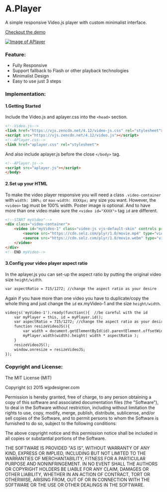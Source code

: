 # A.Player
A simple responsive Video.js player with custom minimalist interface.

[Checkout the demo](http://wjpdesigner.com/aplayer/)

[![Image of APlayer](http://wjpdesigner.com/aplayer/screenshot.jpg?1)](http://wjpdesigner.com/aplayer/)

### Feature:
- Fully Responsive
- Support fallback to Flash or other playback technologies
- Minimalist Design
- Easy to use just 3 steps

### Implementation:
#### 1.Getting Started
Include the Video.js and aplayer.css into the `<head>` section.
```html
<!--Video.js-->
<link href="https://vjs.zencdn.net/4.12/video-js.css" rel="stylesheet">
<script src="https://vjs.zencdn.net/4.12/video.js"></script>
<!--APlayer.css-->
<link href="aplayer.css" rel="stylesheet">
```
And also include aplayer.js before the close `</body>` tag.
```html
<!--APlayer.js-->
<script src="aplayer.js"></script>
</body>
```
#### 2.Set up your HTML
To make the video player responsive you will need a class `.video-container` with `width: 100%;` or `max-width: XXXXpx;` any size you want.
However, the `<video>` tag must be 100% width.
Poster image is optional.
And to have more than one video make sure the `<video id="XXXX">` tag `id` are different.
```html
<!--START myVideo"-->
<div class="video-container">
	<video id="myVideo-1" class="video-js vjs-default-skin" controls preload="auto" poster="img/poster.jpg" >
    	<source src="https://cdn.selz.com/plyr/1.0/movie.mp4" type="video/mp4">
        <source src="https://cdn.selz.com/plyr/1.0/movie.webm" type="video/webm">
  	</video>
</div>
<!--END myVideo-->
```
#### 3.Config your video player aspect ratio
In the aplayer.js you can set-up the aspect ratio by putting the original video size `height/width`.
```html
var aspectRatio = 715/1272; //change the aspect ratio as your desire
```
Again if you have more than one video you have to duplicate/copy the whole thing and just change the `id` ex.myVideo-1 and the size `height/width`.
```html
videojs('myVideo-1').ready(function(){	//be careful with the id
	var myPlayer = this, id = myPlayer.id();
	var aspectRatio = 715/1272; //change the aspect ratio as your desire
	function resizeVideoJS(){
		var width = document.getElementById(id).parentElement.offsetWidth;
		myPlayer.width(width).height( width * aspectRatio );
	}
	resizeVideoJS();
	window.onresize = resizeVideoJS; 
});
```
### Copyright and License:
The MIT License (MIT)

Copyright (c) 2015 wjpdesigner.com

Permission is hereby granted, free of charge, to any person obtaining a copy of this software and associated documentation files (the "Software"), to deal in the Software without restriction, including without limitation the rights to use, copy, modify, merge, publish, distribute, sublicense, and/or sell copies of the Software, and to permit persons to whom the Software is furnished to do so, subject to the following conditions:

The above copyright notice and this permission notice shall be included in all copies or substantial portions of the Software.

THE SOFTWARE IS PROVIDED "AS IS", WITHOUT WARRANTY OF ANY KIND, EXPRESS OR IMPLIED, INCLUDING BUT NOT LIMITED TO THE WARRANTIES OF MERCHANTABILITY, FITNESS FOR A PARTICULAR PURPOSE AND NONINFRINGEMENT. IN NO EVENT SHALL THE AUTHORS OR COPYRIGHT HOLDERS BE LIABLE FOR ANY CLAIM, DAMAGES OR OTHER LIABILITY, WHETHER IN AN ACTION OF CONTRACT, TORT OR OTHERWISE, ARISING FROM, OUT OF OR IN CONNECTION WITH THE SOFTWARE OR THE USE OR OTHER DEALINGS IN THE SOFTWARE.